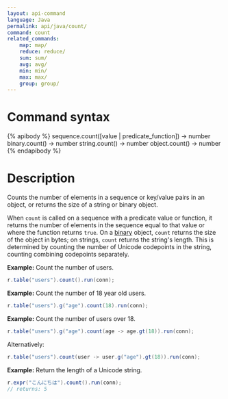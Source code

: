```yaml
---
layout: api-command
language: Java
permalink: api/java/count/
command: count
related_commands:
    map: map/
    reduce: reduce/
    sum: sum/
    avg: avg/
    min: min/
    max: max/
    group: group/
---
```


# Command syntax #

{% apibody %}
sequence.count([value | predicate_function]) &rarr; number
binary.count() &rarr; number
string.count() &rarr; number
object.count() &rarr; number
{% endapibody %}

# Description #

Counts the number of elements in a sequence or key/value pairs in an object, or returns the size of a string or binary object.

When `count` is called on a sequence with a predicate value or function, it returns the number of elements in the sequence equal to that value or where the function returns `true`. On a [binary](/api/java/binary) object, `count` returns the size of the object in bytes; on strings, `count` returns the string's length. This is determined by counting the number of Unicode codepoints in the string, counting combining codepoints separately.

__Example:__ Count the number of users.

```java
r.table("users").count().run(conn);
```

__Example:__ Count the number of 18 year old users.

```java
r.table("users").g("age").count(18).run(conn);
```

__Example:__ Count the number of users over 18.

```java
r.table("users").g("age").count(age -> age.gt(18)).run(conn);
```

Alternatively:

```java
r.table("users").count(user -> user.g("age").gt(18)).run(conn);
```

__Example:__ Return the length of a Unicode string.

```java
r.expr("こんにちは").count().run(conn);
// returns: 5
```
